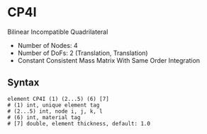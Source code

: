 # CP4I

Bilinear Incompatible Quadrilateral

* Number of Nodes: 4
* Number of DoFs: 2 (Translation, Translation)
* Constant Consistent Mass Matrix With Same Order Integration

## Syntax

```
element CP4I (1) (2...5) (6) [7]
# (1) int, unique element tag
# (2...5) int, node i, j, k, l
# (6) int, material tag
# [7] double, element thickness, default: 1.0
```
